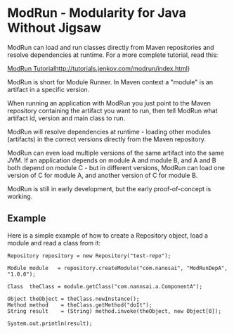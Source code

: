 # ModRun - Modularity for Java Without Jigsaw
ModRun can load and run classes directly from Maven repositories and resolve dependencies at runtime.
For a more complete tutorial, read this:

[ModRun Tutorial]()http://tutorials.jenkov.com/modrun/index.html)

ModRun is short for Module Runner. In Maven context a "module" is an artifact in
a specific version.


When running an application with ModRun you just point to the Maven repository containing the
artifact you want to run, then tell ModRun what artifact id, version and main class to run.

ModRun will resolve dependencies at runtime - loading other modules (artifacts) in the correct
versions directly from the Maven repository.

ModRun can even load multiple versions of the same artifact into the same JVM. If an application
depends on module A and module B, and A and B both depend on module C - but in different versions,
ModRun can load one version of C for module A, and another version of C for module B.

ModRun is still in early development, but the early proof-of-concept is working.


## Example
Here is a simple example of how to create a Repository object, load a module and read a class
from it:


    Repository repository = new Repository("test-repo");

    Module module   = repository.createModule("com.nanosai", "ModRunDepA", "1.0.0");

    Class  theClass = module.getClass("com.nanosai.a.ComponentA");
    
    Object theObject = theClass.newInstance();
    Method method    = theClass.getMethod("doIt");
    String result    = (String) method.invoke(theObject, new Object[0]);
    
    System.out.println(result);
    





